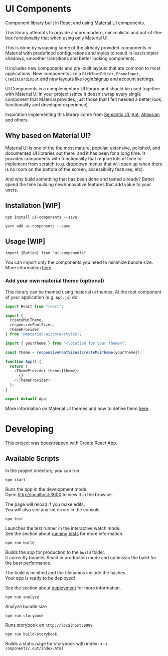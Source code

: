 # UI Components
Component library built in React and using [Material UI](https://material-ui.com) components.

This library attempts to provide a more modern, minimalistic and out-of-the-box functionality that when using only 
Material UI. 

This is done by wrapping some of the already provided components in Material with predefined configurations and styles to result in 
less/simpler shadows, smoother transitions and better looking components. 

It includes new components and pre-built layouts that are common to most applications. New components like a 
`RichTextEditor`, `PhoneInput`, `CreditCardInput` and new layouts like login/signup and account settings.

UI Components is a complementary UI library and should be used together with Material UI in your project 
(since it doesn't wrap every single component that Material provides, just those that I felt needed a better look, 
functionality and developer experience).

Inspiration implementing this library come from [Semantic UI](https://react.semantic-ui.com/), 
[Ant](https://ant.design/), [Atlassian](https://atlassian.design) and others.


## Why based on Material UI?
Material UI is one of the the most mature, popular, extensive, polished, and documented UI libraries out there, and it has been for a 
long time. It provides components with functionality that require lots of time to implement from scratch (e.g. dropdown
 menus that will open up when there is no room on the bottom of the screen, accessibility features, etc).


And why build something that has been done and tested already? Better spend the time building new/innovative features 
that add value to your users.

## Installation [WIP]
`npm install ui-components --save`  

`yarn add ui-components --save`

## Usage [WIP]

`import {Button} from "ui-components"`

You can import only the components you need to minimize bundle size. More information [here](https://material-ui.com/guides/minimizing-bundle-size)


### Add your own material theme (optional)
This library can be themed using material ui themes. At the root component of your application (e.g. `App.js`) do:
~~~js
import React from "react";

import {
  createMuiTheme,
  responsiveFontSizes,
  ThemeProvider
} from "@material-ui/core/styles";

import { yourTheme } from "<location for your theme>";

const theme = responsiveFontSizes(createMuiTheme(yourTheme));

function App() {
  return (
    <ThemeProvider theme={theme}>
      {}
    </ThemeProvider>
  );
}

export default App;

~~~

More information on Material UI themes and how to define them [here](https://material-ui.com/customization/theming/). 

# Developing

This project was bootstrapped with [Create React App](https://github.com/facebook/create-react-app).

## Available Scripts

In the project directory, you can run:

`npm start`

Runs the app in the development mode.<br />
Open [http://localhost:3000](http://localhost:3000) to view it in the browser.

The page will reload if you make edits.<br />
You will also see any lint errors in the console.

`npm test`

Launches the test runner in the interactive watch mode.<br />
See the section about [running tests](https://facebook.github.io/create-react-app/docs/running-tests) for more information.

`npm run build`

Builds the app for production to the `build` folder.<br />
It correctly bundles React in production mode and optimizes the build for the best performance.

The build is minified and the filenames include the hashes.<br />
Your app is ready to be deployed!

See the section about [deployment](https://facebook.github.io/create-react-app/docs/deployment) for more information.

`npm run analyze`

Analyze bundle size

`npm run storybook`

Runs storybook on `http://localhost:9009`

`npm run build-storybook`

Builds a static page for storybook with index in `ui-components/.out/index.html`      
      